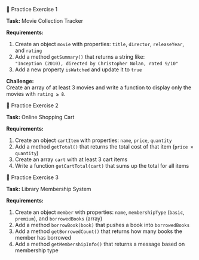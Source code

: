 🎯 Practice Exercise 1

**Task:** Movie Collection Tracker  

**Requirements:**  
1. Create an object `movie` with properties: `title`, `director`, `releaseYear`, and `rating`  
2. Add a method `getSummary()` that returns a string like:  
   `"Inception (2010), directed by Christopher Nolan, rated 9/10"`  
3. Add a new property `isWatched` and update it to `true`  

**Challenge:**  
Create an array of at least 3 movies and write a function to display only the movies with `rating ≥ 8`.




🎯 Practice Exercise 2

**Task:** Online Shopping Cart  

**Requirements:**  
1. Create an object `cartItem` with properties: `name`, `price`, `quantity`  
2. Add a method `getTotal()` that returns the total cost of that item (`price × quantity`)  
3. Create an array `cart` with at least 3 cart items  
4. Write a function `getCartTotal(cart)` that sums up the total for all items  




🎯 Practice Exercise 3

**Task:** Library Membership System  

**Requirements:**  
1. Create an object `member` with properties: `name`, `membershipType` (`basic`, `premium`), and `borrowedBooks` (array)  
2. Add a method `borrowBook(book)` that pushes a book into `borrowedBooks`  
3. Add a method `getBorrowedCount()` that returns how many books the member has borrowed  
4. Add a method `getMembershipInfo()` that returns a message based on membership type